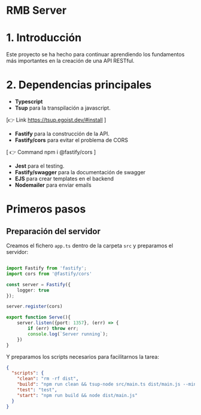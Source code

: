 # RMB Server

# 1. Introducción

Este proyecto se ha hecho para continuar aprendiendo los fundamentos más importantes en la creación
de una API RESTful.

# 2. Dependencias principales

- **Typescript**
- **Tsup** para la transpilación a javascript.

[👉 Link https://tsup.egoist.dev/#install ]

- **Fastify** para la construcción de la API.
- **Fastify/cors** para evitar el problema de CORS

[ 👉 Command npm i @fastify/cors ]

- **Jest** para el testing.
- **Fastify/swagger** para la documentación de swagger
- **EJS** para crear templates en el backend
- **Nodemailer** para enviar emails



# Primeros pasos

## Preparación del servidor

Creamos el fichero `app.ts` dentro de la carpeta `src` y preparamos el servidor:

````typescript

import Fastify from 'fastify';
import cors from '@fastify/cors'

const server = Fastify({
    logger: true
});

server.register(cors)

export function Serve(){
    server.listen({port: 1357}, (err) => {
        if (err) throw err;
        console.log(`Server running`);
    })
}
````

Y preparamos los scripts necesarios para facilitarnos la tarea:


```json
{
  "scripts": {
    "clean": "rm -rf dist",
    "build": "npm run clean && tsup-node src/main.ts dist/main.js --minify",
    "test": "test",
    "start": "npm run build && node dist/main.js"
  }
}
```


